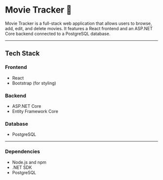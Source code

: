 # Movie Tracker 🎥

Movie Tracker is a full-stack web application that allows users to browse, add, edit, and delete movies. It features a React frontend and an ASP.NET Core backend connected to a PostgreSQL database.

---

## Tech Stack
### Frontend
- React
- Bootstrap (for styling)

### Backend
- ASP.NET Core
- Entity Framework Core

### Database
- PostgreSQL

---

### Dependencies
- Node.js and npm
- .NET SDK
- PostgreSQL
